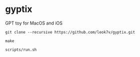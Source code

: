 # gyptix
GPT toy for MacOS and iOS

```
git clone --recursive https://github.com/leok7v/gyptix.git
```

```
make
```

```
scripts/run.sh
```
